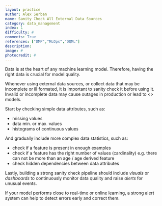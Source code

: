 ```yaml
---
layout: practice
author: Alex Serban
name: Sanity Check All External Data Sources
category: data_management
index: 1
difficulty: #
comments: True
references: ["DMP","MLOps","DQML"]
description:
image: #
photocredit: #
---
```


Data is at the heart of any machine learning model.
Therefore, having the right data is crucial for model quality.

Whenever using external data sources, or collect data that may be incomplete or ill formated, it is important to sanity check it before using it.
Invalid or incomplete data may cause outages in production or lead to <> models.

Start by checking simple data attributes, such as:

- missing values
- data min. or max. values
- histograms of continuous values

And gradually include more complex data statistics, such as:
- check if a feature is present in enough examples
- check if a feature has the right number of values (cardinality) e.g. there can not be more than an age / age derived feature
- check hidden dependencies between data attributes

Lastly, building a strong sanity check pipeline should include *visuals* or *dashboards* to continuously monitor data quality and raise *alerts* for unusual events.

If your model performs close to real-time or online learning, a strong alert system can help to detect errors early and correct them.
